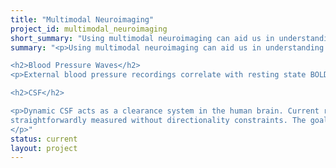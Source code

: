 ```yaml
---
title: "Multimodal Neuroimaging"
project_id: multimodal_neuroimaging
short_summary: "Using multimodal neuroimaging can aid us in understanding human cognitive functions. In SFIM, we work to integrate across numerous modalities, including EEG, CSF and physiological measures."
summary: "<p>Using multimodal neuroimaging can aid us in understanding human cognitive functions. In SFIM, we work to integrate across numerous modalities, including EEG, CSF and physiological measures.</p>

<h2>Blood Pressure Waves</h2>
<p>External blood pressure recordings correlate with resting state BOLD signals recorded simultaneously, this correlation has a certain structure at group level, this spatial structure resembles to functional networks and temporal arrival time peaks earlier in primary cortices then spreads around all cortical areas and moves to the posterior part of the brain indicating the cerebral pathway of blood inflow and outflow. Primary cortices are metabolically more active and often more densely vascularized and have more localized blood flow than association cortices, which makes those areas more sensitive to blood pressure changes. This physiological pattern overlaps visual and motor areas that widely studied, and it has significant contribution to BOLD signal. Here we show a strong physiological confound which is happening in slow BOLD (0.01-0.1Hz) frequency range and not only specific to high frequency range (~ 0.3Hz breathing ~ 1 Hz cardiac).  This finding shows the MAP. We’re currently working on how much removing these physiological patterns will enhance subsequent functional connectivity and task-based activation results.</p>

<h2>CSF</h2>

<p>Dynamic CSF acts as a clearance system in the human brain. Current research has particularly focused on quantifying changes of CSF flow during sleep and brain activity and found dynamic changes of CSF during task activation1,2,3. Most functional CSF tracking with fMRI has focused on CSF flow1,4. But, CSF flow imaging is challenged by low velocities and directional dependencies - making imaging sensitivity and efficiency difficult. CSF volume may be more
straightforwardly measured without directionality constraints. The goal of this work is to develop, implement, and validate a new imaging approach to quantify functional changes of CSF volume across the human brain using multi-echo and multi-inversion fMRI data. 
</p>"
status: current
layout: project
---
```

